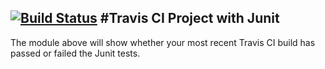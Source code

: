 [![Build Status](https://travis-ci.com/Oscar-Song/IntelliJIntroduction.svg?token=1T1uHEB25VG474BJuA9m&branch=master)](https://travis-ci.com/Oscar-Song/IntelliJIntroduction)
#Travis CI Project with Junit
---------
The module above will show whether your most recent Travis CI build has passed or failed the Junit tests.
